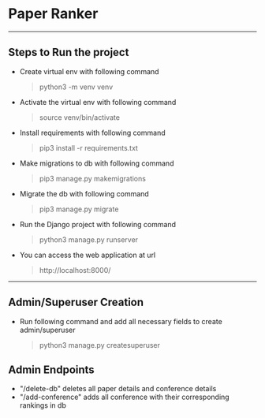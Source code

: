 # Paper Ranker

----

## Steps to Run the project

- Create virtual env with following command
    > python3 -m venv venv
- Activate the virtual env with following command
    > source venv/bin/activate
- Install requirements with following command
    > pip3 install -r requirements.txt
- Make migrations to db with following command
    > pip3 manage.py makemigrations
- Migrate the db with following command
    > pip3 manage.py migrate
- Run the Django project with following command
    > python3 manage.py runserver
- You can access the web application at url
    > http://localhost:8000/

---

## Admin/Superuser Creation

- Run following command and add all necessary fields to create admin/superuser
    > python3 manage.py createsuperuser

## Admin Endpoints

- "/delete-db" deletes all paper details and conference details
- "/add-conference" adds all conference with their corresponding rankings in db
